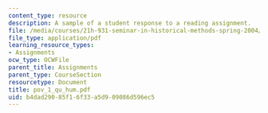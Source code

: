 ```yaml
---
content_type: resource
description: A sample of a student response to a reading assignment.
file: /media/courses/21h-931-seminar-in-historical-methods-spring-2004/b4dad29085f16f33a5d909086d596ec5_pov_1_qu_hum.pdf
file_type: application/pdf
learning_resource_types:
- Assignments
ocw_type: OCWFile
parent_title: Assignments
parent_type: CourseSection
resourcetype: Document
title: pov_1_qu_hum.pdf
uid: b4dad290-85f1-6f33-a5d9-09086d596ec5
---
```


